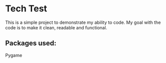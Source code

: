 # Tech Test

This is a simple project to demonstrate my ability to code. My goal with the code is to make it clean, readable and functional.

## Packages used:

Pygame
